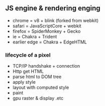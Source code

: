 ## JS engine & rendering enging

- chrome = v8 + blink (forked from webkit)
- safari = JavaScriptCore + webkit
- firefox = SpiderMonkey + Gecko
- ie = Chakra + Trident
- earlier edge = Chakra + EdgeHTML

### lifecycle of a pixel

- TCP/IP handshake + connection
- Http get HTML
- parse html to DOM tree
- apply style
- layout with computed style
- paint 
- gpu raster & display .etc
